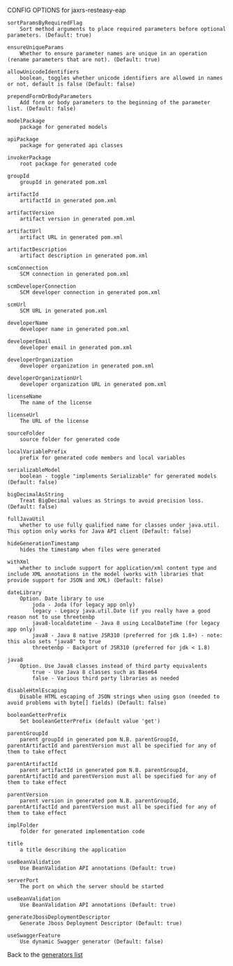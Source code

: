 CONFIG OPTIONS for jaxrs-resteasy-eap

    sortParamsByRequiredFlag
        Sort method arguments to place required parameters before optional parameters. (Default: true)

    ensureUniqueParams
        Whether to ensure parameter names are unique in an operation (rename parameters that are not). (Default: true)

    allowUnicodeIdentifiers
        boolean, toggles whether unicode identifiers are allowed in names or not, default is false (Default: false)

    prependFormOrBodyParameters
        Add form or body parameters to the beginning of the parameter list. (Default: false)

    modelPackage
        package for generated models

    apiPackage
        package for generated api classes

    invokerPackage
        root package for generated code

    groupId
        groupId in generated pom.xml

    artifactId
        artifactId in generated pom.xml

    artifactVersion
        artifact version in generated pom.xml

    artifactUrl
        artifact URL in generated pom.xml

    artifactDescription
        artifact description in generated pom.xml

    scmConnection
        SCM connection in generated pom.xml

    scmDeveloperConnection
        SCM developer connection in generated pom.xml

    scmUrl
        SCM URL in generated pom.xml

    developerName
        developer name in generated pom.xml

    developerEmail
        developer email in generated pom.xml

    developerOrganization
        developer organization in generated pom.xml

    developerOrganizationUrl
        developer organization URL in generated pom.xml

    licenseName
        The name of the license

    licenseUrl
        The URL of the license

    sourceFolder
        source folder for generated code

    localVariablePrefix
        prefix for generated code members and local variables

    serializableModel
        boolean - toggle "implements Serializable" for generated models (Default: false)

    bigDecimalAsString
        Treat BigDecimal values as Strings to avoid precision loss. (Default: false)

    fullJavaUtil
        whether to use fully qualified name for classes under java.util. This option only works for Java API client (Default: false)

    hideGenerationTimestamp
        hides the timestamp when files were generated

    withXml
        whether to include support for application/xml content type and include XML annotations in the model (works with libraries that provide support for JSON and XML) (Default: false)

    dateLibrary
        Option. Date library to use
            joda - Joda (for legacy app only)
            legacy - Legacy java.util.Date (if you really have a good reason not to use threetenbp
            java8-localdatetime - Java 8 using LocalDateTime (for legacy app only)
            java8 - Java 8 native JSR310 (preferred for jdk 1.8+) - note: this also sets "java8" to true
            threetenbp - Backport of JSR310 (preferred for jdk < 1.8)

    java8
        Option. Use Java8 classes instead of third party equivalents
            true - Use Java 8 classes such as Base64
            false - Various third party libraries as needed

    disableHtmlEscaping
        Disable HTML escaping of JSON strings when using gson (needed to avoid problems with byte[] fields) (Default: false)

    booleanGetterPrefix
        Set booleanGetterPrefix (default value 'get')

    parentGroupId
        parent groupId in generated pom N.B. parentGroupId, parentArtifactId and parentVersion must all be specified for any of them to take effect

    parentArtifactId
        parent artifactId in generated pom N.B. parentGroupId, parentArtifactId and parentVersion must all be specified for any of them to take effect

    parentVersion
        parent version in generated pom N.B. parentGroupId, parentArtifactId and parentVersion must all be specified for any of them to take effect

    implFolder
        folder for generated implementation code

    title
        a title describing the application

    useBeanValidation
        Use BeanValidation API annotations (Default: true)

    serverPort
        The port on which the server should be started

    useBeanValidation
        Use BeanValidation API annotations (Default: true)

    generateJbossDeploymentDescriptor
        Generate Jboss Deployment Descriptor (Default: true)

    useSwaggerFeature
        Use dynamic Swagger generator (Default: false)

Back to the [generators list](README.md)
